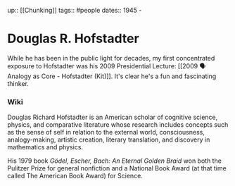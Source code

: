 up:: [[Chunking]]
tags:: #people 
dates:: 1945 -

# Douglas R. Hofstadter
While he has been in the public light for decades, my first concentrated exposure to Hofstadter was his 2009 Presidential Lecture: [[2009 🗣 Analogy as Core - Hofstadter (Kit)]]. It's clear he's a fun and fascinating thinker. 

### Wiki
Douglas Richard Hofstadter is an American scholar of cognitive science, physics, and comparative literature whose research includes concepts such as the sense of self in relation to the external world, consciousness, analogy-making, artistic creation, literary translation, and discovery in mathematics and physics. 

His 1979 book *Gödel, Escher, Bach: An Eternal Golden Braid* won both the Pulitzer Prize for general nonfiction and a National Book Award (at that time called The American Book Award) for Science.
